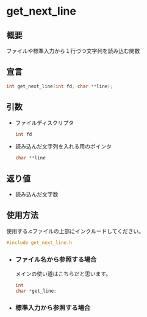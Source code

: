 # get_next_line
## 概要
ファイルや標準入力から１行づつ文字列を読み込む関数  
## 宣言
```c
int	get_next_line(int fd, char **line);
```
## 引数
- ファイルディスクリプタ
	```c
	int fd
	```
- 読み込んだ文字列を入れる用のポインタ
	```c
	char **line
	```
## 返り値
- 読み込んだ文字数
##  使用方法
使用する.cファイルの上部にインクルードしてください。
```c
#include get_next_line.h
```
- ### ファイル名から参照する場合
	メインの使い道はこちらだと思います。
	```c
	int
	char *get_line;

	```
- ### 標準入力から参照する場合